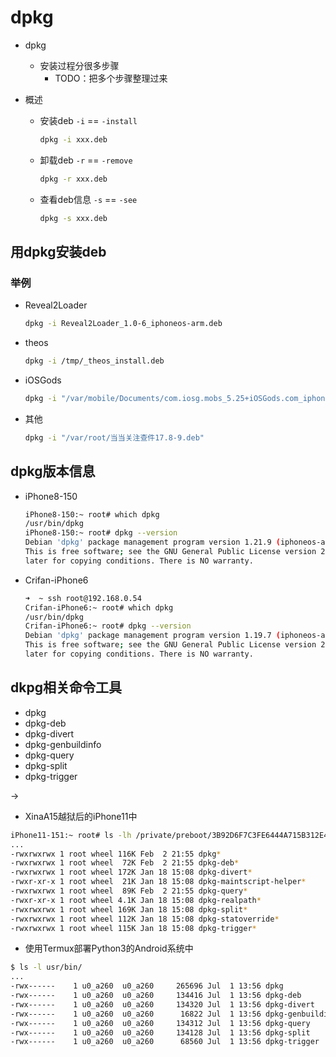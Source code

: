 # dpkg

* dpkg
  * 安装过程分很多步骤
    * TODO：把多个步骤整理过来

* 概述
  * 安装deb `-i` == `-install`
    ```bash
    dpkg -i xxx.deb
    ```
  * 卸载deb `-r` == `-remove`
    ```bash
    dpkg -r xxx.deb
    ```
  * 查看deb信息 `-s` == `-see`
    ```bash
    dpkg -s xxx.deb
    ```

## 用dpkg安装deb

### 举例

* Reveal2Loader
  ```bash
  dpkg -i Reveal2Loader_1.0-6_iphoneos-arm.deb
  ```
* theos
  ```bash
  dpkg -i /tmp/_theos_install.deb
  ```
* iOSGods
  ```bash
  dpkg -i "/var/mobile/Documents/com.iosg.mobs_5.25+iOSGods.com_iphoneos-arm.deb"
  ```
* 其他
  ```bash
  dpkg -i "/var/root/当当关注查件17.8-9.deb"
  ```

## dpkg版本信息

* iPhone8-150
  ```bash
  iPhone8-150:~ root# which dpkg
  /usr/bin/dpkg
  iPhone8-150:~ root# dpkg --version
  Debian 'dpkg' package management program version 1.21.9 (iphoneos-arm).
  This is free software; see the GNU General Public License version 2 or
  later for copying conditions. There is NO warranty.
  ```
* Crifan-iPhone6
  ```bash
  ➜  ~ ssh root@192.168.0.54
  Crifan-iPhone6:~ root# which dpkg
  /usr/bin/dpkg
  Crifan-iPhone6:~ root# dpkg --version
  Debian 'dpkg' package management program version 1.19.7 (iphoneos-arm).
  This is free software; see the GNU General Public License version 2 or
  later for copying conditions. There is NO warranty.
  ```


## dkpg相关命令工具

* dpkg
* dpkg-deb
* dpkg-divert
* dpkg-genbuildinfo
* dpkg-query
* dpkg-split
* dpkg-trigger

->

* XinaA15越狱后的iPhone11中

```bash
iPhone11-151:~ root# ls -lh /private/preboot/3B92D6F7C3FE6444A715B312E418498574E442DAB2F6D9E18B58B762F71D1455B7E2E1C2DD3912B1B4E6D10C6B9150C8/procursus/usr/bin/
...
-rwxrwxrwx 1 root wheel 116K Feb  2 21:55 dpkg*
-rwxrwxrwx 1 root wheel  72K Feb  2 21:55 dpkg-deb*
-rwxrwxrwx 1 root wheel 172K Jan 18 15:08 dpkg-divert*
-rwxr-xr-x 1 root wheel  21K Jan 18 15:08 dpkg-maintscript-helper*
-rwxrwxrwx 1 root wheel  89K Feb  2 21:55 dpkg-query*
-rwxr-xr-x 1 root wheel 4.1K Jan 18 15:08 dpkg-realpath*
-rwxrwxrwx 1 root wheel 169K Jan 18 15:08 dpkg-split*
-rwxrwxrwx 1 root wheel 112K Jan 18 15:08 dpkg-statoverride*
-rwxrwxrwx 1 root wheel 115K Jan 18 15:08 dpkg-trigger*
```

* 使用Termux部署Python3的Android系统中

```bash
$ ls -l usr/bin/
...
-rwx------    1 u0_a260  u0_a260     265696 Jul  1 13:56 dpkg
-rwx------    1 u0_a260  u0_a260     134416 Jul  1 13:56 dpkg-deb
-rwx------    1 u0_a260  u0_a260     134320 Jul  1 13:56 dpkg-divert
-rwx------    1 u0_a260  u0_a260      16822 Jul  1 13:56 dpkg-genbuildinfo
-rwx------    1 u0_a260  u0_a260     134312 Jul  1 13:56 dpkg-query
-rwx------    1 u0_a260  u0_a260     134128 Jul  1 13:56 dpkg-split
-rwx------    1 u0_a260  u0_a260      68560 Jul  1 13:56 dpkg-trigger
```

